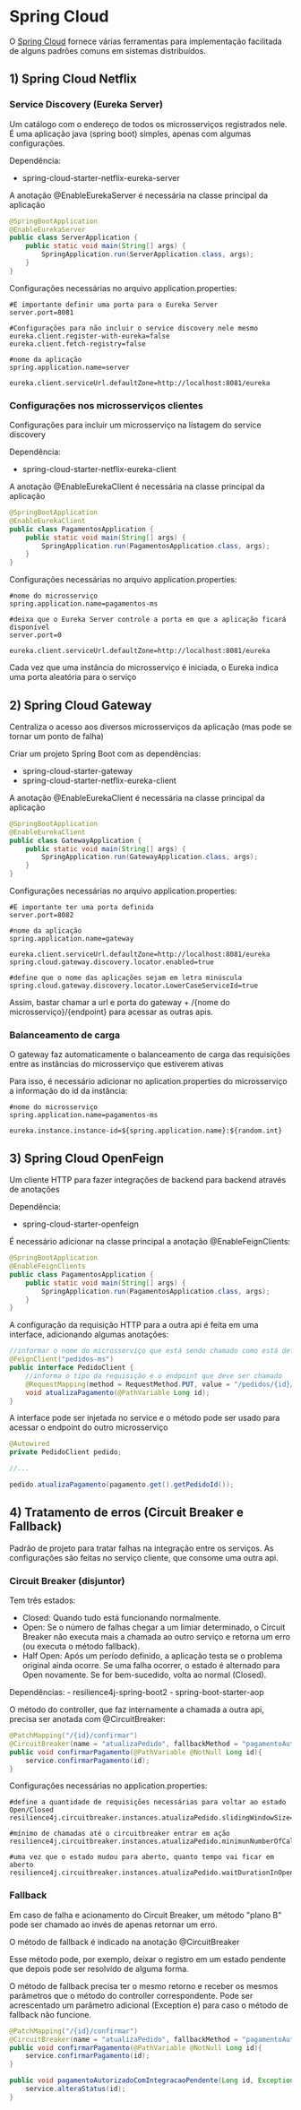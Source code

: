 # Spring Cloud

O [Spring Cloud](https://spring.io/projects/spring-cloud) fornece várias ferramentas para implementação facilitada de alguns padrões comuns em sistemas distribuídos.

## 1) Spring Cloud Netflix

### Service Discovery (Eureka Server)
Um catálogo com o endereço de todos os microsserviços registrados nele. 
É uma aplicação java (spring boot) simples, apenas com algumas configurações.

Dependência:
- spring-cloud-starter-netflix-eureka-server


A anotação @EnableEurekaServer é necessária na classe principal da aplicação
```java
@SpringBootApplication
@EnableEurekaServer
public class ServerApplication {
    public static void main(String[] args) {
        SpringApplication.run(ServerApplication.class, args);
    }
}
```

Configurações necessárias no arquivo application.properties:
```
#É importante definir uma porta para o Eureka Server
server.port=8081

#Configurações para não incluir o service discovery nele mesmo 
eureka.client.register-with-eureka=false
eureka.client.fetch-registry=false

#nome da aplicação
spring.application.name=server

eureka.client.serviceUrl.defaultZone=http://localhost:8081/eureka
```

### Configurações nos microsserviços clientes

Configurações para incluir um microsserviço na listagem do service discovery

Dependência:
- spring-cloud-starter-netflix-eureka-client

A anotação @EnableEurekaClient é necessária na classe principal da aplicação
```java
@SpringBootApplication
@EnableEurekaClient
public class PagamentosApplication {
    public static void main(String[] args) {
        SpringApplication.run(PagamentosApplication.class, args);
    }
}
```

Configurações necessárias no arquivo application.properties:
```
#nome do microsserviço
spring.application.name=pagamentos-ms

#deixa que o Eureka Server controle a porta em que a aplicação ficará disponível
server.port=0

eureka.client.serviceUrl.defaultZone=http://localhost:8081/eureka
```

Cada vez que uma instância do microsserviço é iniciada, o Eureka indica uma porta aleatória para o serviço

## 2) Spring Cloud Gateway

Centraliza o acesso aos diversos microsserviços da aplicação (mas pode se tornar um ponto de falha)

Criar um projeto Spring Boot com as dependências:
- spring-cloud-starter-gateway
- spring-cloud-starter-netflix-eureka-client

A anotação @EnableEurekaClient é necessária na classe principal da aplicação
```java
@SpringBootApplication
@EnableEurekaClient
public class GatewayApplication {
    public static void main(String[] args) {
        SpringApplication.run(GatewayApplication.class, args);
    }
}
```

Configurações necessárias no arquivo application.properties:
```
#É importante ter uma porta definida
server.port=8082

#nome da aplicação
spring.application.name=gateway

eureka.client.serviceUrl.defaultZone=http://localhost:8081/eureka
spring.cloud.gateway.discovery.locator.enabled=true

#define que o nome das aplicações sejam em letra minúscula
spring.cloud.gateway.discovery.locator.LowerCaseServiceId=true
```

Assim, bastar chamar a url e porta do gateway  + /{nome do microsserviço}/{endpoint} para acessar as outras apis.

### Balanceamento de carga

O gateway faz automaticamente o balanceamento de carga das requisições entre as instâncias do microsserviço que estiverem ativas

Para isso, é necessário adicionar no aplication.properties do microsserviço a informação do id da instância:
```
#nome do microsserviço
spring.application.name=pagamentos-ms

eureka.instance.instance-id=${spring.application.name}:${random.int}
```

## 3) Spring Cloud OpenFeign

Um cliente HTTP para fazer integrações de backend para backend através de anotações

Dependência:
- spring-cloud-starter-openfeign

É necessário adicionar na classe principal a anotação @EnableFeignClients:
```java
@SpringBootApplication
@EnableFeignClients
public class PagamentosApplication {
    public static void main(String[] args) {
        SpringApplication.run(PagamentosApplication.class, args);
    }
}
```

A configuração da requisição HTTP para a outra api é feita em uma interface, adicionando algumas anotações:
```java
//informar o nome do microsserviço que está sendo chamado como está definido na variável spring.application.name
@FeignClient("pedidos-ms")
public interface PedidoClient {
    //informa o tipo da requisição e o endpoint que deve ser chamado
    @RequestMapping(method = RequestMethod.PUT, value = "/pedidos/{id}/pago")
    void atualizaPagamento(@PathVariable Long id);
}
```

A interface pode ser injetada no service e o método pode ser usado para acessar o endpoint do outro microsserviço
```java
@Autowired
private PedidoClient pedido;

//...

pedido.atualizaPagamento(pagamento.get().getPedidoId());
```


## 4) Tratamento de erros (Circuit Breaker e Fallback)

Padrão de projeto para tratar falhas na integração entre os serviços. As configurações são feitas no serviço cliente, que consome uma outra api.

### Circuit Breaker (disjuntor)

Tem três estados:
- Closed: Quando tudo está funcionando normalmente.
- Open: Se o número de falhas chegar a um limiar determinado, o Circuit Breaker não executa mais a chamada ao outro serviço e retorna um erro (ou executa o método fallback).
- Half Open: Após um período definido, a aplicação testa se o problema original ainda ocorre. Se uma falha ocorrer, o estado é alternado para Open novamente. Se for bem-sucedido, volta ao normal (Closed).

Dependências:
	- resilience4j-spring-boot2
	- spring-boot-starter-aop
    
O método do controller, que faz internamente a chamada a outra api, precisa ser anotada com @CircuitBreaker:
```java
@PatchMapping("/{id}/confirmar")
@CircuitBreaker(name = "atualizaPedido", fallbackMethod = "pagamentoAutorizadoComIntegracaoPendente")
public void confirmarPagamento(@PathVariable @NotNull Long id){
    service.confirmarPagamento(id);
}
```
	
Configurações necessárias no application.properties:
```
#define a quantidade de requisições necessárias para voltar ao estado Open/Closed
resilience4j.circuitbreaker.instances.atualizaPedido.slidingWindowSize=3

#mínimo de chamadas até o circuitbreaker entrar em ação
resilience4j.circuitbreaker.instances.atualizaPedido.minimunNumberOfCalls=2

#uma vez que o estado mudou para aberto, quanto tempo vai ficar em aberto
resilience4j.circuitbreaker.instances.atualizaPedido.waitDurationInOpenState=50s 
```

### Fallback

Em caso de falha e acionamento do Circuit Breaker, um método "plano B" pode ser chamado ao invés de apenas retornar um erro.

O método de fallback é indicado na anotação @CircuitBreaker

Esse método pode, por exemplo, deixar o registro em um estado pendente que depois pode ser resolvido de alguma forma.

O método de fallback precisa ter o mesmo retorno e receber os mesmos parâmetros que o método do controller correspondente. Pode ser acrescentado um parâmetro adicional (Exception e) para caso o método de fallback não funcione.

```java
@PatchMapping("/{id}/confirmar")
@CircuitBreaker(name = "atualizaPedido", fallbackMethod = "pagamentoAutorizadoComIntegracaoPendente")
public void confirmarPagamento(@PathVariable @NotNull Long id){
    service.confirmarPagamento(id);
}

public void pagamentoAutorizadoComIntegracaoPendente(Long id, Exception e){
    service.alteraStatus(id);
}
```

